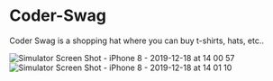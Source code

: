 # Coder-Swag

Coder Swag is a shopping hat where you can buy t-shirts, hats, etc..

![Simulator Screen Shot - iPhone 8 - 2019-12-18 at 14 00 57](https://user-images.githubusercontent.com/38377722/71088579-0a077900-219f-11ea-88c7-b05164cca09c.png) ![Simulator Screen Shot - iPhone 8 - 2019-12-18 at 14 01 10](https://user-images.githubusercontent.com/38377722/71088600-125fb400-219f-11ea-9c7c-78faae328b62.png)
